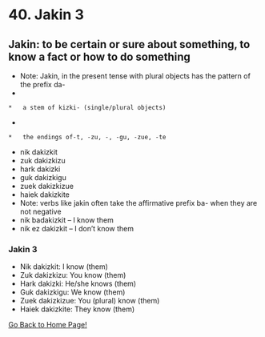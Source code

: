 # 40. Jakin 3

## Jakin: to be certain or sure about something, to know a fact or how to do something

*   Note: Jakin, in the present tense with plural objects has the pattern of the prefix da-
*   
    
    *   a stem of kizki- (single/plural objects)
    
    
    
*   
    
    *   the endings of-t, -zu, -, -gu, -zue, -te
    
    
    
*   nik dakizkit
*   zuk dakizkizu
*   hark dakizki
*   guk dakizkigu
*   zuek dakizkizue
*   haiek dakizkite
*   Note: verbs like jakin often take the affirmative prefix ba- when they are not negative
*   nik badakizkit – I know them
*   nik ez dakizkit – I don’t know them

### Jakin 3

*   Nik dakizkit: I know (them)
*   Zuk dakizkizu: You know (them)
*   Hark dakizki: He/she knows (them)
*   Guk dakizkigu: We know (them)
*   Zuek dakizkizue: You (plural) know (them)
*   Haiek dakizkite: They know (them)

[ Go Back to Home Page!](..)